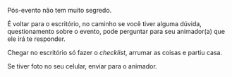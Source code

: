 
Pós-evento não tem muito segredo.

É voltar para o escritório, no caminho se você tiver alguma dúvida, questionamento sobre o evento, pode perguntar para seu animador(a) que ele irá te responder.

Chegar no escritório só fazer o *checklist*, arrumar as coisas e partiu casa.

Se tiver foto no seu celular, enviar para o animador.